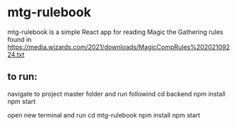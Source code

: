 # mtg-rulebook
mtg-rulebook is a simple React app for reading Magic the Gathering rules found in https://media.wizards.com/2021/downloads/MagicCompRules%20202109224.txt

## to run:
navigate to project master folder and run followind
cd backend
npm install
npm start

open new terminal and run
cd mtg-rulebook
npm install
npm start
